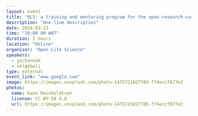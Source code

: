 ```yaml
---
layout: event
title: "OLS: a training and mentoring program for the open-research-curious"
description: "One-line description"
date: 2024-03-23
time: "10:00 AM WAT"
duration: 2 hours
location: "Online"
organiser: "Open Life Science"
speakers:
  - yochannah
  - selgebali
type: external
event_link: "www.google.com"
image: https://images.unsplash.com/photo-1475721027785-f74eccf877e2
photos:
  name: Kane Reinholdtsen
  license: CC BY-SA 4.0
  url: https://images.unsplash.com/photo-1475721027785-f74eccf877e2
---
```


<!-- event-specific content added here... -->
